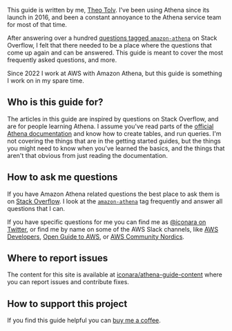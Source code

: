 This guide is written by me, [Theo Tolv](https://iconara.net/). I've been using Athena since its launch in 2016, and been a constant annoyance to the Athena service team for most of that time.

After answering over a hundred [questions tagged `amazon-athena`][1] on Stack Overflow, I felt that there needed to be a place where the questions that come up again and can be answered. This guide is meant to cover the most frequently asked questions, and more.

Since 2022 I work at AWS with Amazon Athena, but this guide is something I work on in my spare time.

## Who is this guide for?

The articles in this guide are inspired by questions on Stack Overflow, and are for people learning Athena. I assume you've read parts of the [official Athena documentation][2] and know how to create tables, and run queries. I'm not covering the things that are in the getting started guides, but the things you might need to know when you've learned the basics, and the things that aren't that obvious from just reading the documentation.

## How to ask me questions

If you have Amazon Athena related questions the best place to ask them is on [Stack Overflow](https://stackoverflow.com). I look at the [`amazon-athena`][1] tag frequently and answer all questions that I can.

If you have specific questions for me you can find me as [@iconara on Twitter](https://twitter.com/iconara), or find me by name on some of the AWS Slack channels, like [AWS Developers](https://awsdevelopers.slack.com), [Open Guide to AWS](https://og-aws.slack.com/), or [AWS Community Nordics](https://aws-community-nordics.slack.com).

## Where to report issues

The content for this site is available at [iconara/athena-guide-content](http://github.com/iconara/athena-guide-content) where you can report issues and contribute fixes.

## How to support this project

If you find this guide helpful you can [buy me a coffee](https://buymeacoffee.com/iconara).

  [1]: https://stackoverflow.com/questions/tagged/amazon-athena
  [2]: https://docs.aws.amazon.com/athena/latest/ug/using-athena-sql.html
